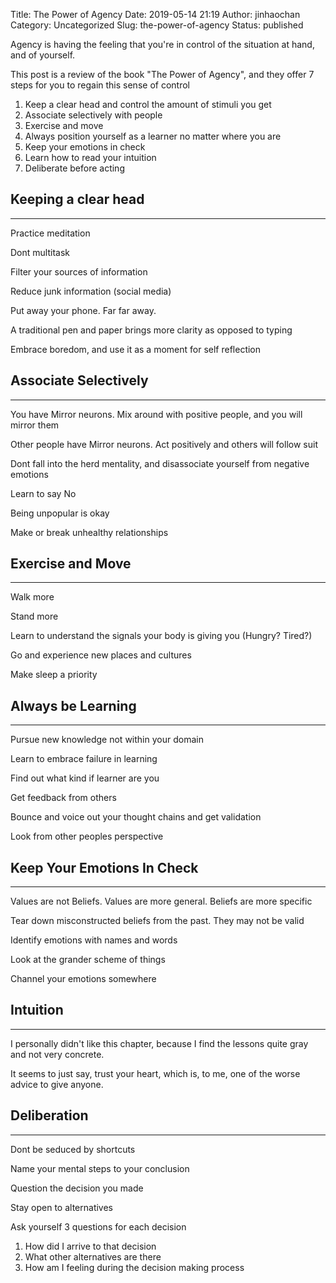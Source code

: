 Title: The Power of Agency
Date: 2019-05-14 21:19
Author: jinhaochan
Category: Uncategorized
Slug: the-power-of-agency
Status: published

Agency is having the feeling that you're in control of the situation at hand, and of yourself.

This post is a review of the book "The Power of Agency", and they offer 7 steps for you to regain this sense of control

1.  Keep a clear head and control the amount of stimuli you get
2.  Associate selectively with people
3.  Exercise and move
4.  Always position yourself as a learner no matter where you are
5.  Keep your emotions in check
6.  Learn how to read your intuition
7.  Deliberate before acting

Keeping a clear head
--------------------

------------------------------------------------------------------------

Practice meditation

Dont multitask

Filter your sources of information

Reduce junk information (social media)

Put away your phone. Far far away.

A traditional pen and paper brings more clarity as opposed to typing

Embrace boredom, and use it as a moment for self reflection

Associate Selectively
---------------------

------------------------------------------------------------------------

You have Mirror neurons. Mix around with positive people, and you will mirror them

Other people have Mirror neurons. Act positively and others will follow suit

Dont fall into the herd mentality, and disassociate yourself from negative emotions

Learn to say No

Being unpopular is okay

Make or break unhealthy relationships

Exercise and Move
-----------------

------------------------------------------------------------------------

Walk more

Stand more

Learn to understand the signals your body is giving you (Hungry? Tired?)

Go and experience new places and cultures

Make sleep a priority

Always be Learning
------------------

------------------------------------------------------------------------

Pursue new knowledge not within your domain

Learn to embrace failure in learning

Find out what kind if learner are you

Get feedback from others

Bounce and voice out your thought chains and get validation

Look from other peoples perspective

Keep Your Emotions In Check
---------------------------

------------------------------------------------------------------------

Values are not Beliefs. Values are more general. Beliefs are more specific

Tear down misconstructed beliefs from the past. They may not be valid

Identify emotions with names and words

Look at the grander scheme of things

Channel your emotions somewhere

Intuition
---------

------------------------------------------------------------------------

I personally didn't like this chapter, because I find the lessons quite gray and not very concrete.

It seems to just say, trust your heart, which is, to me, one of the worse advice to give anyone.

Deliberation
------------

------------------------------------------------------------------------

Dont be seduced by shortcuts

Name your mental steps to your conclusion

Question the decision you made

Stay open to alternatives

Ask yourself 3 questions for each decision

1.  How did I arrive to that decision
2.  What other alternatives are there
3.  How am I feeling during the decision making process

